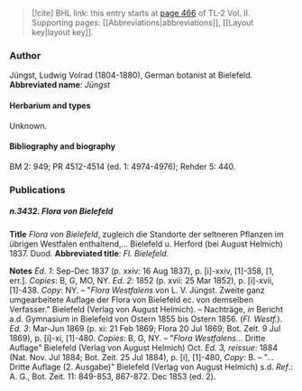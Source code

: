 > [!cite] BHL link: this entry starts at [page 466](https://www.biodiversitylibrary.org/page/33068708) of TL-2 Vol. II.
> Supporting pages: [[Abbreviations|abbreviations]], [[Layout key|layout key]].

### Author

Jüngst, Ludwig Volrad (1804-1880), German botanist at Bielefeld. 
**Abbreviated name**: *Jüngst*

#### Herbarium and types

Unknown.

#### Bibliography and biography

BM 2: 949; PR 4512-4514 (ed. 1: 4974-4976); Rehder 5: 440.

### Publications

##### n.3432. Flora von Bielefeld

**Title**
*Flora von Bielefeld*, zugleich die Standorte der seltneren Pflanzen im übrigen Westfalen enthaltend,... Bielefeld u. Herford (bei August Helmich) 1837. Duod.
**Abbreviated title**: *Fl. Bielefeld*.

**Notes**
*Ed. 1*: Sep-Dec 1837 (p. xxiv: 16 Aug 1837), p. \[i\]-xxiv, \[1\]-358, \[1, err.\]. *Copies*: B, G, MO, NY.
*Ed. 2*: 1852 (p. xvii: 25 Mar 1852), p. \[i\]-xvii, \[1\]-438. *Copy*: NY. – "*Flora Westfalens* von L. V. Jüngst. Zweite ganz umgearbeitete Auflage der Flora von Bielefeld ec. von demselben Verfasser." Bielefeld (Verlag von August Helmich). – Nachträge, *in* Bericht a.d. Gymnasium in Bielefeld von Ostern 1855 bis Ostern 1856. (*Fl. Westf.*).
*Ed. 3*: Mar-Jun 1869 (p. xi: 21 Feb 1869; Flora 20 Jul 1869; Bot. Zeit. 9 Jul 1869), p. \[i\]-xi, \[1\]-480. *Copies*: B, G, NY. – "*Flora Westfalens*... Dritte Auflage" Bielefeld (Verlag von August Helmich) Oct.
*Ed. 3, reissue*: 1884 (Nat. Nov. Jul 1884; Bot. Zeit. 25 Jul 1884), p. \[i\], \[1\]-480, *Copy*: B. – "... Dritte Auflage (2. Ausgabe)" Bielefeld (Verlag von August Helmich) s.d.
*Ref*.: A. G., Bot. Zeit. 11: 849-853, 867-872. Dec 1853 (ed. 2).

